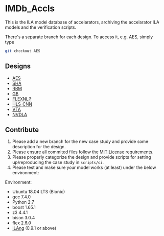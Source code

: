 # IMDb_Accls

This is the ILA model database of accelarators, archiving the accelarator ILA models and the verification scripts.

There's a separate branch for each design. To access it, e.g. AES, simply type
```bash
git checkout AES
```

## Designs
-   [AES](https://github.com/PrincetonUniversity/IMDb_Accls/tree/AES)
-   [SHA](https://github.com/PrincetonUniversity/IMDb_Accls/tree/SHA)
-   [RBM](https://github.com/PrincetonUniversity/IMDb_Accls/tree/RBM)
-   [GB](https://github.com/PrincetonUniversity/IMDb_Accls/tree/GB)
-   [FLEXNLP](https://github.com/PrincetonUniversity/IMDb_Accls/tree/FLEXNLP)
-   [HLS_CNN](https://github.com/PrincetonUniversity/IMDb_Accls/tree/HLS_CNN)
-   [VTA](https://github.com/PrincetonUniversity/IMDb_Accls/tree/VTA)
-   [NVDLA](https://github.com/PrincetonUniversity/IMDb_Accls/tree/VTA)


## Contribute

1.  Please add a new branch for the new case study and provide some description for the design.
2.  Please ensure all commited files follow the [MIT License](LICENSE) requirements.
3.  Please properly categorize the design and provide scripts for setting up/reproducing the case study in `scripts/ci`.
4.  Please test and make sure your model works (at least) under the below environment:

Environment:
-   Ubuntu 18.04 LTS (Bionic)
-   gcc 7.4.0 
-   Python 2.7
-   boost 1.65.1
-   z3 4.4.1
-   bison 3.0.4
-   flex 2.6.0
-   [ILAng](https://github.com/Bo-Yuan-Huang/ILAng) (0.9.1 or above)